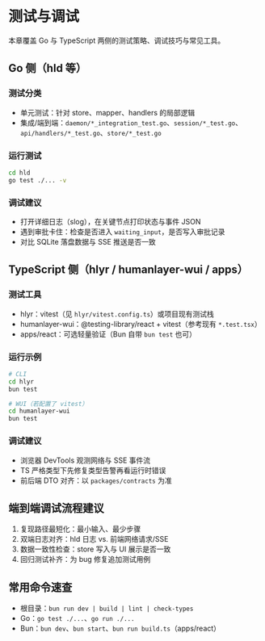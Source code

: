 # 测试与调试

本章覆盖 Go 与 TypeScript 两侧的测试策略、调试技巧与常见工具。

## Go 侧（hld 等）

### 测试分类
- 单元测试：针对 store、mapper、handlers 的局部逻辑
- 集成/端到端：`daemon/*_integration_test.go`、`session/*_test.go`、`api/handlers/*_test.go`、`store/*_test.go`

### 运行测试
```bash
cd hld
go test ./... -v
```

### 调试建议
- 打开详细日志（slog），在关键节点打印状态与事件 JSON
- 遇到审批卡住：检查是否进入 `waiting_input`，是否写入审批记录
- 对比 SQLite 落盘数据与 SSE 推送是否一致

## TypeScript 侧（hlyr / humanlayer-wui / apps）

### 测试工具
- hlyr：vitest（见 `hlyr/vitest.config.ts`）或项目现有测试栈
- humanlayer-wui：@testing-library/react + vitest（参考现有 `*.test.tsx`）
- apps/react：可选轻量验证（Bun 自带 `bun test` 也可）

### 运行示例
```bash
# CLI
cd hlyr
bun test

# WUI（若配置了 vitest）
cd humanlayer-wui
bun test
```

### 调试建议
- 浏览器 DevTools 观测网络与 SSE 事件流
- TS 严格类型下先修复类型告警再看运行时错误
- 前后端 DTO 对齐：以 `packages/contracts` 为准

## 端到端调试流程建议
1) 复现路径最短化：最小输入、最少步骤
2) 双端日志对齐：hld 日志 vs. 前端网络请求/SSE
3) 数据一致性检查：store 写入与 UI 展示是否一致
4) 回归测试补齐：为 bug 修复追加测试用例

## 常用命令速查
- 根目录：`bun run dev | build | lint | check-types`
- Go：`go test ./...`、`go run ./...`
- Bun：`bun dev`、`bun start`、`bun run build.ts`（apps/react）
